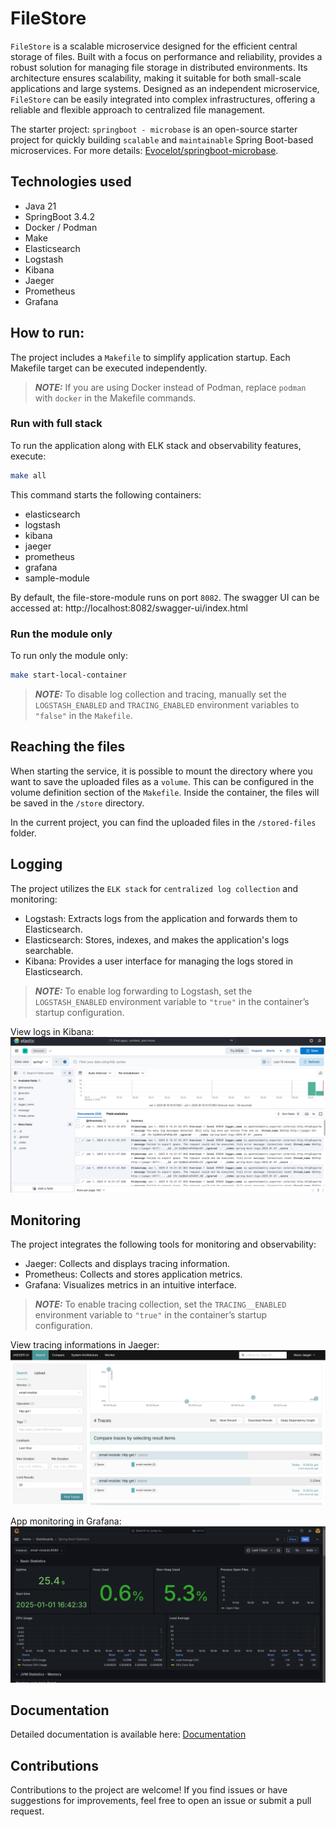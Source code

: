 # FileStore

`FileStore` is a scalable microservice designed for the efficient central storage of files. Built with a focus on performance and reliability, provides a robust solution for managing file storage in distributed environments. Its architecture ensures scalability, making it suitable for both small-scale applications and large systems. Designed as an independent microservice, `FileStore` can be easily integrated into complex infrastructures, offering a reliable and flexible approach to centralized file management.

The starter project: `springboot - microbase` is an open-source starter project for quickly building `scalable` and `maintainable` Spring Boot-based microservices. For more details: [Evocelot/springboot-microbase](https://github.com/Evocelot/springboot-microbase).

## Technologies used

- Java 21
- SpringBoot 3.4.2
- Docker / Podman
- Make
- Elasticsearch
- Logstash
- Kibana
- Jaeger
- Prometheus
- Grafana


## How to run:

The project includes a `Makefile` to simplify application startup. Each Makefile target can be executed independently.

> **_NOTE:_** If you are using Docker instead of Podman, replace `podman` with `docker` in the Makefile commands.

### Run with full stack

To run the application along with ELK stack and observability features, execute:

```bash
make all
```

This command starts the following containers:

- elasticsearch
- logstash
- kibana
- jaeger
- prometheus
- grafana
- sample-module

By default, the file-store-module runs on port `8082`.
The swagger UI can be accessed at: http://localhost:8082/swagger-ui/index.html

### Run the module only

To run only the module only:

```bash
make start-local-container
```

> **_NOTE:_** To disable log collection and tracing, manually set the `LOGSTASH_ENABLED` and `TRACING_ENABLED` environment variables to `"false"` in the `Makefile`.

## Reaching the files

When starting the service, it is possible to mount the directory where you want to save the uploaded files as a `volume`. This can be configured in the volume definition section of the `Makefile`. Inside the container, the files will be saved in the `/store` directory.

In the current project, you can find the uploaded files in the `/stored-files` folder.

## Logging

The project utilizes the `ELK stack` for `centralized log collection` and monitoring:

- Logstash: Extracts logs from the application and forwards them to Elasticsearch.
- Elasticsearch: Stores, indexes, and makes the application's logs searchable.
- Kibana: Provides a user interface for managing the logs stored in Elasticsearch.

> **_NOTE:_** To enable log forwarding to Logstash, set the `LOGSTASH_ENABLED` environment variable to `"true"` in the container’s startup configuration.

View logs in Kibana:
![View logs in Kibana](img/kibana.png)

## Monitoring

The project integrates the following tools for monitoring and observability:

- Jaeger: Collects and displays tracing information.
- Prometheus: Collects and stores application metrics.
- Grafana: Visualizes metrics in an intuitive interface.

> **_NOTE:_** To enable tracing collection, set the `TRACING__ENABLED` environment variable to `"true"` in the container’s startup configuration.

View tracing informations in Jaeger:
![View tracing informations in Jaeger](img/jaeger.png)

App monitoring in Grafana:
![App monitoring in Grafana](img/grafana.png)

## Documentation

Detailed documentation is available here: [Documentation](/docs/docs.md)

## Contributions

Contributions to the project are welcome! If you find issues or have suggestions for improvements, feel free to open an issue or submit a pull request.
